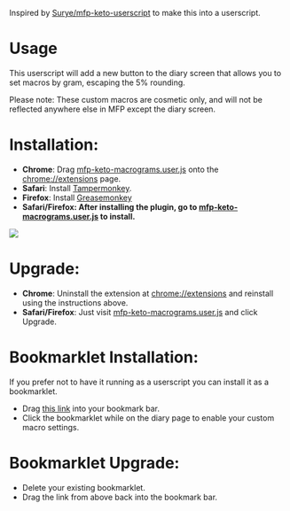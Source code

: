 Inspired by <a href="https://github.com/Surye/mfp-keto-userscript">Surye/mfp-keto-userscript</a> to make this into a userscript.
<h1>Usage</h1>
<p>This userscript will add a new button to the diary screen that allows you to set macros by gram, escaping the 5% rounding.</p>
<p>Please note: These custom macros are cosmetic only, and will not be reflected anywhere else in MFP except the diary screen.</p>
<h1>Installation: </h1>
<ul>
<li><b>Chrome</b>: Drag <a href="../../raw/master/mfp-keto-macrograms.user.js">mfp-keto-macrograms.user.js</a> onto the <a href="chrome://extensions">chrome://extensions</a> page.</li>
<li><b>Safari</b>: Install <a href="https://tampermonkey.net/?ext=dhdg&browser=safari">Tampermonkey</a>.</li>
<li><b>Firefox</b>: Install <a href="https://addons.mozilla.org/en-US/firefox/addon/greasemonkey/">Greasemonkey</a></li>
<li><b>Safari/Firefox: After installing the plugin, go to <a href="../../raw/master/mfp-keto-macrograms.user.js">mfp-keto-macrograms.user.js</a> to install.</b>
</ul>
<img src="../../raw/master/chrome_installation.gif" />

<h1>Upgrade:</h1>
<ul>
<li><b>Chrome</b>: Uninstall the extension at <a href="chrome://extensions">chrome://extensions</a> and reinstall using the instructions above.</li>
<li><b>Safari/Firefox</b>: Just visit <a href="../../raw/master/mfp-keto-macrograms.user.js">mfp-keto-macrograms.user.js</a> and click Upgrade.</li>
</ul>

<h1>Bookmarklet Installation:</h1>
<p>If you prefer not to have it running as a userscript you can install it as a bookmarklet.</p>
<ul>
<li>Drag <a href="javascript:void%20function(){var%20t=function(){var%20t=JSON.parse(localStorage.getItem(%22mfp-keto-goals%22));$(%22%23mfp-keto-carbs%22).val(t.carbs),$(%22%23mfp-keto-fat%22).val(t.fat),$(%22%23mfp-keto-protein%22).val(t.protein)},e=function(){var%20t=JSON.parse(localStorage.getItem(%22mfp-keto-goals%22));t.carbs=parseInt($(%22%23mfp-keto-carbs%22).val()),t.fat=parseInt($(%22%23mfp-keto-fat%22).val()),t.protein=parseInt($(%22%23mfp-keto-protein%22).val()),localStorage.setItem(%22mfp-keto-goals%22,JSON.stringify(t)),a()},a=function(){var%20t=JSON.parse(localStorage.getItem(%22mfp-keto-goals%22)),e=$(%22.total:not(.alt):not(.remaining)%22),a=$(%22.total.alt%22),i=$(%22.total.remaining%22),n=-1,o=-1,r=-1;$.each($(%22.food_container%20tfoot%20td%22),function(t,e){e=$(e),e.text().indexOf(%22Carbs%22)%3E-1%3Fn=t+1:e.text().indexOf(%22Fat%22)%3E-1%3Fo=t+1:e.text().indexOf(%22Protein%22)%3E-1%26%26(r=t+1)});var%20l={carbs:e.find(%22td:nth-child(%22+n+%22)%22),fat:e.find(%22td:nth-child(%22+o+%22)%22),protein:e.find(%22td:nth-child(%22+r+%22)%22)},p={carbs:a.find(%22td:nth-child(%22+n+%22)%22),fat:a.find(%22td:nth-child(%22+o+%22)%22),protein:a.find(%22td:nth-child(%22+r+%22)%22)},d={carbs:i.find(%22td:nth-child(%22+n+%22)%22),fat:i.find(%22td:nth-child(%22+o+%22)%22),protein:i.find(%22td:nth-child(%22+r+%22)%22)};p.carbs.text(t.carbs.toLocaleString()),p.fat.text(t.fat.toLocaleString()),p.protein.text(t.protein.toLocaleString());var%20s={carbs:parseInt(p.carbs.text().replace(%22,%22,%22%22))-parseInt(l.carbs.text().replace(%22,%22,%22%22)),fat:parseInt(p.fat.text().replace(%22,%22,%22%22))-parseInt(l.fat.text().replace(%22,%22,%22%22)),protein:parseInt(p.protein.text().replace(%22,%22,%22%22))-parseInt(l.protein.text().replace(%22,%22,%22%22))};d.carbs.text(s.carbs.toLocaleString()),d.fat.text(s.fat.toLocaleString()),d.protein.text(s.protein.toLocaleString()),d.carbs.removeClass(%22positive%22).removeClass(%22negative%22),d.fat.removeClass(%22positive%22).removeClass(%22negative%22),d.protein.removeClass(%22positive%22).removeClass(%22negative%22),d.carbs.addClass(s.carbs%3C0%3F%22negative%22:%22positive%22),d.fat.addClass(s.fat%3C0%3F%22negative%22:%22positive%22),d.protein.addClass(s.protein%3C0%3F%22negative%22:%22positive%22)},i=function(){if(null==localStorage.getItem(%22mfp-keto-goals%22)){var%20i=-1,n=-1,o=-1;$.each($(%22.food_container%20tfoot%20td%22),function(t,e){e=$(e),e.text().indexOf(%22Carbs%22)%3E-1%3Fi=t+1:e.text().indexOf(%22Fat%22)%3E-1%3Fn=t+1:e.text().indexOf(%22Protein%22)%3E-1%26%26(o=t+1)});var%20r=$(%22.total.alt%22),l={carbs:r.find(%22td:nth-child(%22+i+%22)%22),fat:r.find(%22td:nth-child(%22+n+%22)%22),protein:r.find(%22td:nth-child(%22+o+%22)%22)},p={carbs:0,fat:0,protein:0};l.carbs.length%26%26(p.carbs=parseInt(l.carbs.text().replace(%22,%22,%22%22))),l.fat.length%26%26(p.fat=parseInt(l.fat.text().replace(%22,%22,%22%22))),l.protein.length%26%26(p.protein=parseInt(l.protein.text().replace(%22,%22,%22%22))),localStorage.setItem(%22mfp-keto-goals%22,JSON.stringify(p))}var%20d=$('%3Cinput%20style=%22margin-right:%205px%22%20id=%22mfp-keto-edit%22%20type=%22button%22%20value=%22Edit%22%20/%3E');$(%22.food_container%20.total.alt%20.first%22).prepend(d);var%20s=$('%3Cdiv%20style=%22position:absolute;%20display:none;%20border:%202px%20solid;%20border-radius:%2025px;%20padding:%200px%2020px%2020px%2020px;%20background:%20white;%22%20id=%22mfp-keto-macrograms%22%3E%3Ch3%20style=%22text-align:center%22%3ECustom%20Macro%20Settings%3C/h3%3E%3Cdiv%20style=%22padding-bottom:%2010px%22%3E%3Clabel%20style=%22font-style:bold;%20padding:5px;%20display:inline-block;%20width:75px;%20text-align:right;%22%20for=%22mfp-keto-carbs%22%3ECarbs(g)%3C/label%3E%3Cinput%20style=%22padding:5px%22%20type=%22number%22%20id=%22mfp-keto-carbs%22%20/%3E%3C/div%3E%3Cdiv%20style=%22padding-bottom:%2010px%22%3E%3Clabel%20style=%22font-style:bold;%20padding:5px;%20display:inline-block;%20width:75px;%20text-align:right;%22%20for=%22mfp-keto-fat%22%3EFat(g)%3C/label%3E%3Cinput%20style=%22padding:5px%22%20type=%22number%22%20id=%22mfp-keto-fat%22%20/%3E%3C/div%3E%3Cdiv%20style=%22padding-bottom:%2010px%22%3E%3Clabel%20style=%22font-style:bold;%20padding:5px;%20display:inline-block;%20width:75px;%20text-align:right;%22%20for=%22mfp-keto-protein%22%3EProtein(g)%3C/label%3E%3Cinput%20style=%22padding:5px%22%20type=%22number%22%20id=%22mfp-keto-protein%22%20/%3E%3C/div%3E%3Cinput%20id=%22mfp-keto-save%22%20type=%22button%22%20value=%22Save%22%20/%3E%20%3Cinput%20id=%22mfp-keto-cancel%22%20type=%22button%22%20value=%22Cancel%22%20/%3E%3C/div%3E');$(%22.food_container%20.total.alt%20.first%22).append(s),$(%22%23mfp-keto-edit%22).on(%22click%22,function(){$(%22%23mfp-keto-macrograms%22).toggle(),t()}),$(%22%23mfp-keto-cancel%22).on(%22click%22,function(){$(%22%23mfp-keto-macrograms%22).hide(),t()}),$(%22%23mfp-keto-save%22).on(%22click%22,function(){$(%22%23mfp-keto-macrograms%22).hide(),e()}),t(),a()};i()}();">this link</a> into your bookmark bar.</li>
<li>Click the bookmarklet while on the diary page to enable your custom macro settings.</li>
</ul>

<h1>Bookmarklet Upgrade:</h1>
<ul>
<li>Delete your existing bookmarklet.</li>
<li>Drag the link from above back into the bookmark bar.</li>
</ul>